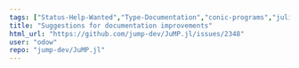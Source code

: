 ```yaml
---
tags: ["Status-Help-Wanted","Type-Documentation","conic-programs","julia","linear-programming","mathematical-modelling","mathematical-programming","mixed-integer-programming","modeling-language","nonlinear-programming","optimization","semidefinite-programming"]
title: "Suggestions for documentation improvements"
html_url: "https://github.com/jump-dev/JuMP.jl/issues/2348"
user: "odow"
repo: "jump-dev/JuMP.jl"
---
```


